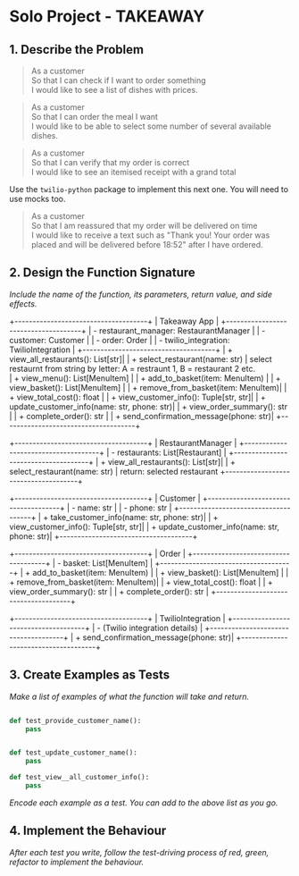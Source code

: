 # Solo Project - TAKEAWAY


## 1. Describe the Problem

 <!-- INCOMPLETE -->
> As a customer  
> So that I can check if I want to order something  
> I would like to see a list of dishes with prices.

 <!-- INCOMPLETE -->
> As a customer  
> So that I can order the meal I want  
> I would like to be able to select some number of several available dishes.
 <!-- INCOMPLETE -->
> As a customer  
> So that I can verify that my order is correct  
> I would like to see an itemised receipt with a grand total

Use the `twilio-python` package to implement this next one. You will need to use
mocks too.
 <!-- INCOMPLETE -->
> As a customer  
> So that I am reassured that my order will be delivered on time  
> I would like to receive a text such as "Thank you! Your order was placed and
> will be delivered before 18:52" after I have ordered.


## 2. Design the Function Signature

_Include the name of the function, its parameters, return value, and side effects._

+-------------------------------------+
|           Takeaway App             |
+-------------------------------------+
| - restaurant_manager: RestaurantManager |
| - customer: Customer               |
| - order: Order                     |
| - twilio_integration: TwilioIntegration |
+-------------------------------------+
| + view_all_restaurants(): List[str]|
| + select_restaurant(name: str)
|       select restaurnt from string by letter: A = restraunt 1, B = restaurant 2 etc.        
| + view_menu(): List[MenuItem]      |
| + add_to_basket(item: MenuItem)    |
| + view_basket(): List[MenuItem]    |
| + remove_from_basket(item: MenuItem)|
| + view_total_cost(): float         |
| + view_customer_info(): Tuple[str, str]|
| + update_customer_info(name: str, phone: str)|
| + view_order_summary(): str        |
| + complete_order(): str            |
| + send_confirmation_message(phone: str)|
+-------------------------------------+

+-------------------------------------+
|       RestaurantManager            |
+-------------------------------------+
| - restaurants: List[Restaurant]    |
+-------------------------------------+
| + view_all_restaurants(): List[str]|
| + select_restaurant(name: str)     |
        return: selected restaurant 
+-------------------------------------+

+-------------------------------------+
|           Customer                 |
+-------------------------------------+
| - name: str                        |
| - phone: str                       |
+-------------------------------------+
| + take_customer_info(name: str, phone: str)|
| + view_customer_info(): Tuple[str, str]|
| + update_customer_info(name: str, phone: str)|
+-------------------------------------+

+-------------------------------------+
|           Order                     |
+-------------------------------------+
| - basket: List[MenuItem]           |
+-------------------------------------+
| + add_to_basket(item: MenuItem)    |
| + view_basket(): List[MenuItem]    |
| + remove_from_basket(item: MenuItem)|
| + view_total_cost(): float         |
| + view_order_summary(): str        |
| + complete_order(): str            |
+-------------------------------------+

+-------------------------------------+
|     TwilioIntegration              |
+-------------------------------------+
|  - (Twilio integration details)     |
+-------------------------------------+
| + send_confirmation_message(phone: str)|
+-------------------------------------+



## 3. Create Examples as Tests

_Make a list of examples of what the function will take and return._

```python

def test_provide_customer_name():
    pass


def test_update_customer_name():
    pass

def test_view__all_customer_info():
    pass

```

_Encode each example as a test. You can add to the above list as you go._

## 4. Implement the Behaviour

_After each test you write, follow the test-driving process of red, green, refactor to implement the behaviour._





